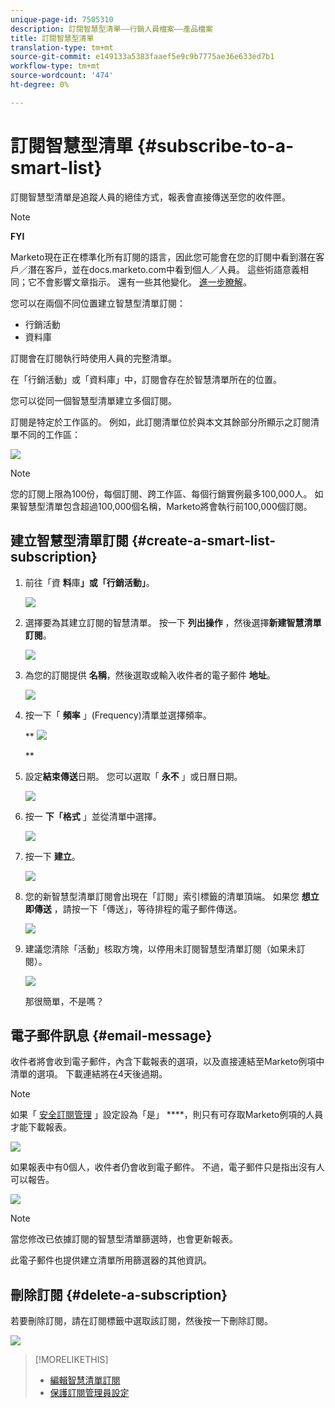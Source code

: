 ```yaml
---
unique-page-id: 7505310
description: 訂閱智慧型清單——行銷人員檔案——產品檔案
title: 訂閱智慧型清單
translation-type: tm+mt
source-git-commit: e149133a5383faaef5e9c9b7775ae36e633ed7b1
workflow-type: tm+mt
source-wordcount: '474'
ht-degree: 0%

---
```



# 訂閱智慧型清單 {#subscribe-to-a-smart-list}

訂閱智慧型清單是追蹤人員的絕佳方式，報表會直接傳送至您的收件匣。

>[!NOTE]
>
>**FYI**
>
>Marketo現在正在標準化所有訂閱的語言，因此您可能會在您的訂閱中看到潛在客戶／潛在客戶，並在docs.marketo.com中看到個人／人員。 這些術語意義相同；它不會影響文章指示。 還有一些其他變化。 [進一步瞭解](http://docs.marketo.com/display/DOCS/Updates+to+Marketo+Terminology)。

您可以在兩個不同位置建立智慧型清單訂閱：

* 行銷活動
* 資料庫

訂閱會在訂閱執行時使用人員的完整清單。

在「行銷活動」或「資料庫」中，訂閱會存在於智慧清單所在的位置。

您可以從同一個智慧型清單建立多個訂閱。

訂閱是特定於工作區的。 例如，此訂閱清單位於與本文其餘部分所顯示之訂閱清單不同的工作區：

![](assets/one.png)

>[!NOTE]
>
>您的訂閱上限為100份，每個訂閱、跨工作區、每個行銷實例最多100,000人。 如果智慧型清單包含超過100,000個名稱，Marketo將會執行前100,000個訂閱。

## 建立智慧型清單訂閱 {#create-a-smart-list-subscription}

1. 前往「資 **料**&#x200B;庫&#x200B;**」或「行銷活動」**。

   ![](assets/db.png)

1. 選擇要為其建立訂閱的智慧清單。 按一下 **列出操作** ，然後選擇**新建智慧清單訂閱**。

   ![](assets/three.png)

1. 為您的訂閱提供 **名稱**，然後選取或輸入收件者的電子郵件 **地址**。

   ![](assets/image2015-9-14-13-3a18-3a38.png)

1. 按一下「 **頻率** 」(Frequency)清單並選擇頻率。

   ** ![](assets/image2015-9-14-13-3a21-3a21.png)

   **

1. 設定**結束傳送**日期。 您可以選取「 **永不** 」或日曆日期。

   ![](assets/image2015-9-14-13-3a23-3a37.png)

1. 按一 **下「格式** 」並從清單中選擇。

   ![](assets/image2015-9-14-13-3a25-3a25.png)

1. 按一下 **建立**。

   ![](assets/image2015-9-11-15-3a58-3a4.png)

1. 您的新智慧型清單訂閱會出現在「訂閱」索引標籤的清單頂端。 如果您 **想立即傳送** ，請按一下「傳送」，等待排程的電子郵件傳送。

   ![](assets/eight.png)

1. 建議您清除「活動」核取方塊，以停用未訂閱智慧型清單訂閱（如果未訂閱）。

   ![](assets/nine.png)

   那很簡單，不是嗎？

## 電子郵件訊息 {#email-message}

收件者將會收到電子郵件，內含下載報表的選項，以及直接連結至Marketo例項中清單的選項。 下載連結將在4天後過期。

>[!NOTE]
>
>如果「 [安全訂閱管理](secure-the-subscription-admin-setting.md) 」設定設為「是」 ****，則只有可存取Marketo例項的人員才能下載報表。

![](assets/image2015-4-17-15-3a46-3a47.png)

如果報表中有0個人，收件者仍會收到電子郵件。 不過，電子郵件只是指出沒有人可以報告。

![](assets/image2015-4-17-16-3a11-3a8.png)

>[!NOTE]
>
>當您修改已依據訂閱的智慧型清單篩選時，也會更新報表。

此電子郵件也提供建立清單所用篩選器的其他資訊。

## 刪除訂閱 {#delete-a-subscription}

若要刪除訂閱，請在訂閱標籤中選取該訂閱，然後按一下刪除訂閱。

![](assets/twelve.png)

>[!MORELIKETHIS]
>
>* [編輯智慧清單訂閱](edit-a-smart-list-subscription.md)
>* [保護訂閱管理員設定](secure-the-subscription-admin-setting.md)

>



